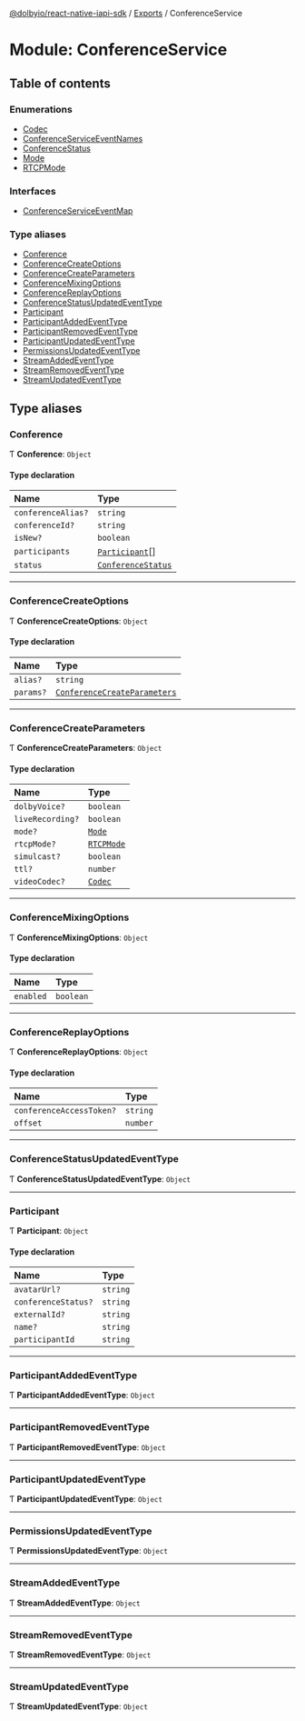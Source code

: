 [@dolbyio/react-native-iapi-sdk](../README.md) / [Exports](../modules.md) / ConferenceService

# Module: ConferenceService

## Table of contents

### Enumerations

- [Codec](../enums/ConferenceService.Codec.md)
- [ConferenceServiceEventNames](../enums/ConferenceService.ConferenceServiceEventNames.md)
- [ConferenceStatus](../enums/ConferenceService.ConferenceStatus.md)
- [Mode](../enums/ConferenceService.Mode.md)
- [RTCPMode](../enums/ConferenceService.RTCPMode.md)

### Interfaces

- [ConferenceServiceEventMap](../interfaces/ConferenceService.ConferenceServiceEventMap.md)

### Type aliases

- [Conference](ConferenceService.md#conference)
- [ConferenceCreateOptions](ConferenceService.md#conferencecreateoptions)
- [ConferenceCreateParameters](ConferenceService.md#conferencecreateparameters)
- [ConferenceMixingOptions](ConferenceService.md#conferencemixingoptions)
- [ConferenceReplayOptions](ConferenceService.md#conferencereplayoptions)
- [ConferenceStatusUpdatedEventType](ConferenceService.md#conferencestatusupdatedeventtype)
- [Participant](ConferenceService.md#participant)
- [ParticipantAddedEventType](ConferenceService.md#participantaddedeventtype)
- [ParticipantRemovedEventType](ConferenceService.md#participantremovedeventtype)
- [ParticipantUpdatedEventType](ConferenceService.md#participantupdatedeventtype)
- [PermissionsUpdatedEventType](ConferenceService.md#permissionsupdatedeventtype)
- [StreamAddedEventType](ConferenceService.md#streamaddedeventtype)
- [StreamRemovedEventType](ConferenceService.md#streamremovedeventtype)
- [StreamUpdatedEventType](ConferenceService.md#streamupdatedeventtype)

## Type aliases

### Conference

Ƭ **Conference**: `Object`

#### Type declaration

| Name | Type |
| :------ | :------ |
| `conferenceAlias?` | `string` |
| `conferenceId?` | `string` |
| `isNew?` | `boolean` |
| `participants` | [`Participant`](ConferenceService.md#participant)[] |
| `status` | [`ConferenceStatus`](../enums/ConferenceService.ConferenceStatus.md) |

___

### ConferenceCreateOptions

Ƭ **ConferenceCreateOptions**: `Object`

#### Type declaration

| Name | Type |
| :------ | :------ |
| `alias?` | `string` |
| `params?` | [`ConferenceCreateParameters`](ConferenceService.md#conferencecreateparameters) |

___

### ConferenceCreateParameters

Ƭ **ConferenceCreateParameters**: `Object`

#### Type declaration

| Name | Type |
| :------ | :------ |
| `dolbyVoice?` | `boolean` |
| `liveRecording?` | `boolean` |
| `mode?` | [`Mode`](../enums/ConferenceService.Mode.md) |
| `rtcpMode?` | [`RTCPMode`](../enums/ConferenceService.RTCPMode.md) |
| `simulcast?` | `boolean` |
| `ttl?` | `number` |
| `videoCodec?` | [`Codec`](../enums/ConferenceService.Codec.md) |

___

### ConferenceMixingOptions

Ƭ **ConferenceMixingOptions**: `Object`

#### Type declaration

| Name | Type |
| :------ | :------ |
| `enabled` | `boolean` |

___

### ConferenceReplayOptions

Ƭ **ConferenceReplayOptions**: `Object`

#### Type declaration

| Name | Type |
| :------ | :------ |
| `conferenceAccessToken?` | `string` |
| `offset` | `number` |

___

### ConferenceStatusUpdatedEventType

Ƭ **ConferenceStatusUpdatedEventType**: `Object`

___

### Participant

Ƭ **Participant**: `Object`

#### Type declaration

| Name | Type |
| :------ | :------ |
| `avatarUrl?` | `string` |
| `conferenceStatus?` | `string` |
| `externalId?` | `string` |
| `name?` | `string` |
| `participantId` | `string` |

___

### ParticipantAddedEventType

Ƭ **ParticipantAddedEventType**: `Object`

___

### ParticipantRemovedEventType

Ƭ **ParticipantRemovedEventType**: `Object`

___

### ParticipantUpdatedEventType

Ƭ **ParticipantUpdatedEventType**: `Object`

___

### PermissionsUpdatedEventType

Ƭ **PermissionsUpdatedEventType**: `Object`

___

### StreamAddedEventType

Ƭ **StreamAddedEventType**: `Object`

___

### StreamRemovedEventType

Ƭ **StreamRemovedEventType**: `Object`

___

### StreamUpdatedEventType

Ƭ **StreamUpdatedEventType**: `Object`
